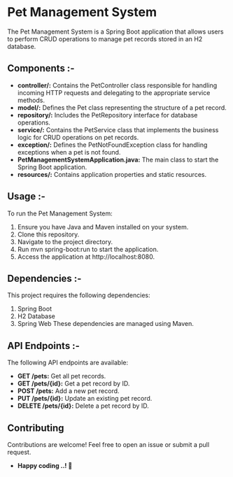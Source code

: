 # Pet Management System
The Pet Management System is a Spring Boot application that allows users to perform CRUD operations to manage pet records stored in an H2 database.


## Components :-
+ **controller/:** Contains the PetController class responsible for handling incoming HTTP requests and delegating to the appropriate service methods.
+ **model/:** Defines the Pet class representing the structure of a pet record.
+ **repository/:** Includes the PetRepository interface for database operations.
+ **service/:** Contains the PetService class that implements the business logic for CRUD operations on pet records.
+ **exception/:** Defines the PetNotFoundException class for handling exceptions when a pet is not found.
+ **PetManagementSystemApplication.java:** The main class to start the Spring Boot application.
+ **resources/:** Contains application properties and static resources.

## Usage :-
To run the Pet Management System:

1. Ensure you have Java and Maven installed on your system.
2. Clone this repository.
3. Navigate to the project directory.
4. Run mvn spring-boot:run to start the application.
5. Access the application at http://localhost:8080.
   
## Dependencies :-
This project requires the following dependencies:

1. Spring Boot
2. H2 Database
3. Spring Web
These dependencies are managed using Maven.

## API Endpoints :-
The following API endpoints are available:

+ **GET /pets:** Get all pet records.
+ **GET /pets/{id}:** Get a pet record by ID.
+ **POST /pets:** Add a new pet record.
+ **PUT /pets/{id}:** Update an existing pet record.
+ **DELETE /pets/{id}:** Delete a pet record by ID.
  
## Contributing
Contributions are welcome! Feel free to open an issue or submit a pull request.

+ **Happy coding ..! 🚀**

